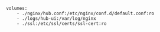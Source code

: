         volumes:
            - ./nginx/hub.conf:/etc/nginx/conf.d/default.conf:ro
            - ./logs/hub-ui:/var/log/nginx
            - ./ssl:/etc/ssl/certs/ssl-cert:ro